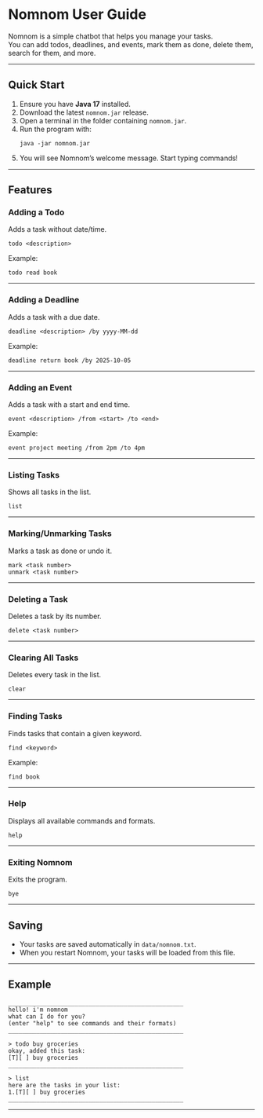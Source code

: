 # Nomnom User Guide

Nomnom is a simple chatbot that helps you manage your tasks.  
You can add todos, deadlines, and events, mark them as done, delete them, search for them, and more.

---

## Quick Start

1. Ensure you have **Java 17** installed.
2. Download the latest `nomnom.jar` release.
3. Open a terminal in the folder containing `nomnom.jar`.
4. Run the program with:
   ```
   java -jar nomnom.jar
   ```
5. You will see Nomnom’s welcome message. Start typing commands!

---

## Features

### Adding a Todo
Adds a task without date/time.
```
todo <description>
```
Example:
```
todo read book
```

---

### Adding a Deadline
Adds a task with a due date.
```
deadline <description> /by yyyy-MM-dd
```
Example:
```
deadline return book /by 2025-10-05
```

---

### Adding an Event
Adds a task with a start and end time.
```
event <description> /from <start> /to <end>
```
Example:
```
event project meeting /from 2pm /to 4pm
```

---

### Listing Tasks
Shows all tasks in the list.
```
list
```

---

### Marking/Unmarking Tasks
Marks a task as done or undo it.
```
mark <task number>
unmark <task number>
```

---

### Deleting a Task
Deletes a task by its number.
```
delete <task number>
```

---

### Clearing All Tasks
Deletes every task in the list.
```
clear
```

---

### Finding Tasks
Finds tasks that contain a given keyword.
```
find <keyword>
```
Example:
```
find book
```

---

### Help
Displays all available commands and formats.
```
help
```

---

### Exiting Nomnom
Exits the program.
```
bye
```

---

## Saving
- Your tasks are saved automatically in `data/nomnom.txt`.
- When you restart Nomnom, your tasks will be loaded from this file.

---

## Example

```
__________________________________________________
hello! i'm nomnom 
what can I do for you?
(enter "help" to see commands and their formats)
__________________________________________________

> todo buy groceries
okay, added this task:
[T][ ] buy groceries
__________________________________________________

> list
here are the tasks in your list:
1.[T][ ] buy groceries
__________________________________________________
```

---

